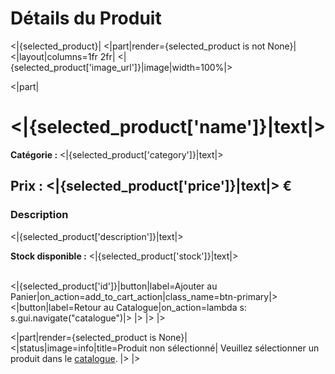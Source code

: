 # Détails du Produit

<|{selected_product}|
<|part|render={selected_product is not None}|
<|layout|columns=1fr 2fr|
<|{selected_product['image_url']}|image|width=100%|>

<|part|
# <|{selected_product['name']}|text|>

**Catégorie :** <|{selected_product['category']}|text|>

## Prix : <|{selected_product['price']}|text|> €

### Description
<|{selected_product['description']}|text|>

**Stock disponible :** <|{selected_product['stock']}|text|>

<br/>
<|{selected_product['id']}|button|label=Ajouter au Panier|on_action=add_to_cart_action|class_name=btn-primary|>
<|button|label=Retour au Catalogue|on_action=lambda s: s.gui.navigate("catalogue")|>
|>
|>
|>

<|part|render={selected_product is None}|
<|status|image=info|title=Produit non sélectionné|
Veuillez sélectionner un produit dans le [catalogue](/catalogue).
|>
|>
